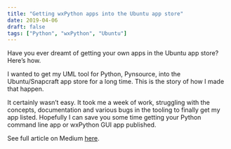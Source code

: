 ```yaml
---
title: "Getting wxPython apps into the Ubuntu app store"
date: 2019-04-06
draft: false
tags: ["Python", "wxPython", "Ubuntu"]
---
```


Have you ever dreamt of getting your own apps in the Ubuntu app store? Here’s how.

I wanted to get my UML tool for Python, Pynsource, into the Ubuntu/Snapcraft app store for a long time. This is the story of how I made that happen.

It certainly wasn’t easy. It took me a week of work, struggling with the concepts, documentation and various bugs in the tooling to finally get my app listed.
Hopefully I can save you some time getting your Python command line app or wxPython GUI app published.

See full article on Medium [here](https://medium.com/@abulka/getting-python-and-wxpython-apps-into-the-ubuntu-app-store-ccca7ae537a3).

